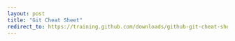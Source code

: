 ```yaml
---
layout: post
title: "Git Cheat Sheet"
redirect_to: https://training.github.com/downloads/github-git-cheat-sheet.pdf
---
```

